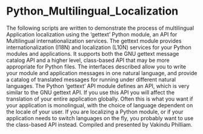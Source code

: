 # Python_Multilingual_Localization
The following scripts are written to demonstrate the process of multilingual Application localization using the ‘gettext’ Python module, an API for Multilingual internationalization services. The gettext module provides internationalization (I18N) and localization (L10N) services for your Python modules and applications.  It supports both the GNU gettext message catalog API and a higher level, class-based API that may be more appropriate for Python files.  The interfaces described allow you to write your module and application messages in one natural language, and provide a catalog of translated messages for running under different natural languages.  The Python ‘gettext’ API module defines an API, which is very similar to the GNU gettext API.  If you use this API you will affect the translation of your entire application globally.  Often this is what you want if your application is monolingual, with the choice of language dependent on the locale of your user.  If you are localizing a Python module, or if your application needs to switch languages on the fly, you probably want to use the class-based API instead. Compiled and presented by Vakindu Philliam.
